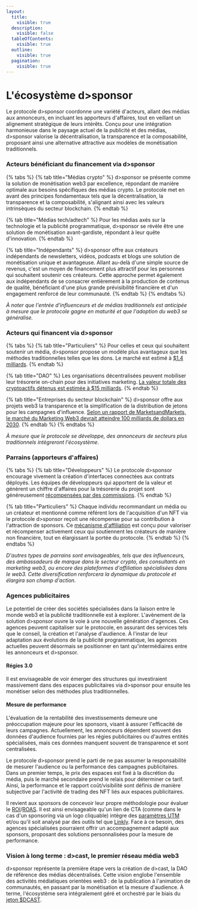 ```yaml
---
layout:
  title:
    visible: true
  description:
    visible: false
  tableOfContents:
    visible: true
  outline:
    visible: true
  pagination:
    visible: true
---
```


# L'écosystème d>sponsor

Le protocole d>sponsor coordonne une variété d'acteurs, allant des médias aux annonceurs, en incluant les apporteurs d'affaires, tout en veillant un alignement stratégique de leurs intérêts. Conçu pour une intégration harmonieuse dans le paysage actuel de la publicité et des médias, d>sponsor valorise la décentralisation, la transparence et la composabilité, proposant ainsi une alternative attractive aux modèles de monétisation traditionnels.

### **Acteurs bénéficiant du financement via d>sponsor**

{% tabs %}
{% tab title="Médias crypto" %}
d>sponsor se présente comme la solution de monétisation web3 par excellence, répondant de manière optimale aux besoins spécifiques des médias crypto. Le protocole met en avant des principes fondamentaux tels que la décentralisation, la transparence et la composabilité, s'alignant ainsi avec les valeurs intrinsèques du secteur blockchain.
{% endtab %}

{% tab title="Médias tech/adtech" %}
Pour les médias axés sur la technologie et la publicité programmatique, d>sponsor se révèle être une solution de monétisation avant-gardiste, répondant à leur quête d'innovation.
{% endtab %}

{% tab title="Indépendants" %}
d>sponsor offre aux créateurs indépendants de newsletters, vidéos, podcasts et blogs une solution de monétisation unique et avantageuse. Allant au-delà d'une simple source de revenus, c'est un moyen de financement plus attractif pour les personnes qui souhaitent soutenir ces créateurs. Cette approche permet également aux indépendants de se consacrer entièrement à la production de contenus de qualité, bénéficiant d'une plus grande prévisibilité financière et d'un engagement renforcé de leur communauté.
{% endtab %}
{% endtabs %}

_À noter que l'entrée d'influenceurs et de médias traditionnels est anticipée à mesure que le protocole gagne en maturité et que l'adoption du web3 se généralise._

### **Acteurs qui financent via d>sponsor**

{% tabs %}
{% tab title="Particuliers" %}
Pour celles et ceux qui souhaitent soutenir un média, d>sponsor propose un modèle plus avantageux que les méthodes traditionnelles telles que les dons. Le marché est estimé à [ $1.4 milliards](https://www.statista.com/statistics/1078273/global-crowdfunding-market-size/).
{% endtab %}

{% tab title="DAO" %}
Les organisations décentralisées peuvent mobiliser leur trésorerie on-chain pour des initiatives marketing. [La valeur totale des cryptoactifs détenus est estimée à $15 milliards](https://deepdao.io/organizations).
{% endtab %}

{% tab title="Entreprises du secteur blockchain" %}
d>sponsor offre aux projets web3 la transparence et la simplification de la distribution de jetons pour les campagnes d'influence. [Selon un rapport de MarketsandMarkets, le marché du Marketing Web3 devrait atteindre 100 milliards de dollars en 2030](https://coinbound.io/web3-marketing-stats/).&#x20;
{% endtab %}
{% endtabs %}

_À mesure que le protocole se développe, des annonceurs de secteurs plus traditionnels intègreront l'écosystème._

### Parrains (apporteurs d'affaires)

{% tabs %}
{% tab title="Développeurs" %}
Le protocole d>sponsor encourage vivement la création d'interfaces connectées aux contrats déployés. Les équipes de développeurs qui apportent de la valeur et génèrent un chiffre d'affaires pour la trésorerie du projet sont généreusement [récompensées par des commissions](../modele-economique/le-jeton-dcast/tokenomics/distribution-des-commissions.md).
{% endtab %}

{% tab title="Particuliers" %}
Chaque individu recommandant un média ou un créateur et mentionné comme référent lors de l'acquisition d'un NFT via le protocole d>sponsor reçoit une récompense pour sa contribution à l'attraction de sponsors. Ce [mécanisme d'affiliation](../modele-economique/le-jeton-dcast/tokenomics/distribution-des-commissions.md) est conçu pour valoriser et récompenser activement ceux qui soutiennent les créateurs de manière non financière, tout en élargissant la portée du protocole.
{% endtab %}
{% endtabs %}

_D'autres types de parrains sont envisageables, tels que des influenceurs, des ambassadeurs de marque dans le secteur crypto, des consultants en marketing web3, ou encore des plateformes d'affiliation spécialisées dans le web3. Cette diversification renforcera la dynamique du protocole et élargira son champ d'action._

### Agences publicitaires

Le potentiel de créer des sociétés spécialisées dans la liaison entre le monde web3 et la publicité traditionnelle est à explorer. L'avènement de la solution d>sponsor ouvre la voie à une nouvelle génération d'agences. Ces agences peuvent capitaliser sur le protocole, en assurant des services tels que le conseil, la création et l'analyse d'audience. À l'instar de leur adaptation aux évolutions de la publicité programmatique, les agences actuelles peuvent désormais se positionner en tant qu'intermédiaires entre les annonceurs et d>sponsor.

#### Régies 3.0

Il est envisageable de voir émerger des structures qui investiraient massivement dans des espaces publicitaires via d>sponsor pour ensuite les monétiser selon des méthodes plus traditionnelles.&#x20;

#### Mesure de performance

L'évaluation de la rentabilité des investissements demeure une préoccupation majeure pour les sponsors, visant à assurer l'efficacité de leurs campagnes. Actuellement, les annonceurs dépendent souvent des données d'audience fournies par les régies publicitaires ou d'autres entités spécialisées, mais ces données manquent souvent de transparence et sont centralisées.

Le protocole d>sponsor prend le parti de ne pas assumer la responsabilité de mesurer l'audience ou la performance des campagnes publicitaires. Dans un premier temps, le prix des espaces est fixé à la discrétion du média, puis le marché secondaire prend le relais pour déterminer ce tarif. Ainsi, la performance et le rapport coût/visibilité sont définis de manière subjective par l'activité de trading des NFT liés aux espaces publicitaires.

Il revient aux sponsors de concevoir leur propre méthodologie pour évaluer le [ROI](https://www.definitions-marketing.com/definition/roi/)/[ROAS](https://www.definitions-marketing.com/definition/roas/). Il est ainsi envisageable qu'un lien de CTA (comme dans le cas d'un sponsoring via un logo cliquable) intègre des [paramètres UTM](https://fr.wikipedia.org/wiki/Param%C3%A8tres\_UTM) et/ou qu'il soit analysé par des outils tel que [Linkly](https://linklyhq.com/). Face à ce besoin, des agences spécialisées pourraient offrir un accompagnement adapté aux sponsors, proposant des solutions personnalisées pour la mesure de performance.

### Vision à long terme : d>cast, le premier réseau média web3

d>sponsor représente la première étape vers la création de d>cast, la DAO de référence des médias décentralisés. Cette vision englobe l'ensemble des activités médiatiques orientées web3 : de la publication à l'animation de communautés, en passant par la monétisation et la mesure d'audience. À terme, l'écosystème sera intégralement géré et orchestré par le biais du [jeton $DCAST](../modele-economique/le-jeton-dcast/).
